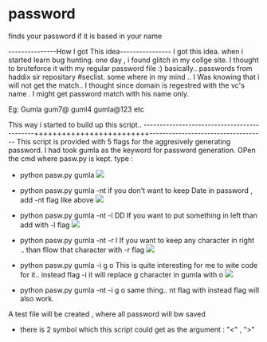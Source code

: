 # password
finds your password if it is based in your name


---------------How I got This idea----------------
I got this idea. when i started learn bug hunting. one day , i found glitch in my collge site.
I thought to bruteforce it with my regular password file :) basically.. passwords from  haddix sir repositary #seclist.
some where in my mind .. 
I Was knowing that i will not get the match..
I thought since domain is regestred with the vc's name . I might get password match  with his name only.

Eg: Gumla
    gum7@
    guml4
    gumla@123 etc
    
   This way i  started to build up this script..
--------------------------------------------+++++++++++++++++++++++++------------------------------------
This script is provided with 5 flags for the aggresively generating password.
I had took gumla as the keyword for password generation.
OPen the cmd where pasw.py is kept.
type :
* python pasw.py gumla
![](images/a.png)

* python pasw.py gumla -nt 
if you don't want to keep Date in password , add -nt flag like above
![](images/b.png)


* python pasw.py gumla  -nt -l DD
If you want to put something in left than add with -l flag
![](images/c.png)

* python pasw.py gumla -nt -r l
If you want to keep any character in right .. than fllow that character with -r flag
![](images/d.png)

* python pasw.py gumla -i g o
This is quite interesting  for me  to wite code for it..
instead flag -i 
it will replace g character in gumla  with o
![](images/e.png)

* python pasw.py gumla -nt -i g o
same thing..  nt flag with instead flag will also work.

A test file will be created , where all password will bw saved 
* there is 2 symbol which this script could get as the argument :  "<" , ">"  
